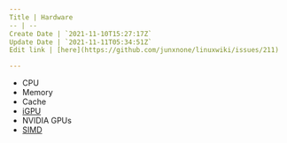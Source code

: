 ```yaml
---
Title | Hardware
-- | --
Create Date | `2021-11-10T15:27:17Z`
Update Date | `2021-11-11T05:34:51Z`
Edit link | [here](https://github.com/junxnone/linuxwiki/issues/211)

---
```

- CPU
- Memory
- Cache
- [iGPU](/iGPU)
- NVIDIA GPUs
- [SIMD](/SIMD)
